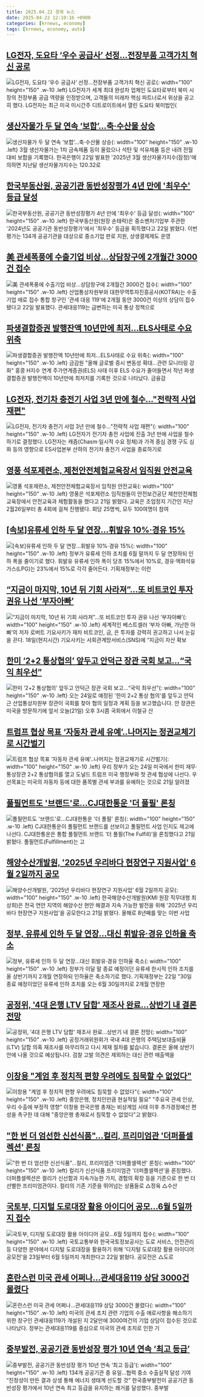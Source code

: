 ```yaml
---
title: 2025.04.22 경제 뉴스
date: 2025-04-22 12:10:16 +0900
categories: [krnews, economy]
tags: [krnews, economy, auto]
---
```

## [LG전자, 도요타 ‘우수 공급사’ 선정…전장부품 고객가치 혁신 공로](https://n.news.naver.com/mnews/article/009/0005480334)

![LG전자, 도요타 ‘우수 공급사’ 선정…전장부품 고객가치 혁신 공로](https://mimgnews.pstatic.net/image/origin/009/2025/04/22/5480334.jpg?type=nf220_150){: width="100" height="150" .w-10 .left}
LG전자가 세계 최대 완성차 업체인 도요타로부터 북미 시장의 전장부품 공급 역량을 인정받으며, 고객들의 미래차 핵심 파트너로서 위상을 공고히 했다. LG전자는 최근 미국 미시간주 디트로이트에서 열린 도요타 북미법인(

## [생산자물가 두 달 연속 ‘보합’…축·수산물 상승](https://n.news.naver.com/mnews/article/123/0002357498)

![생산자물가 두 달 연속 ‘보합’…축·수산물 상승](https://mimgnews.pstatic.net/image/origin/123/2025/04/22/2357498.jpg?type=nf220_150){: width="100" height="150" .w-10 .left}
3월 생산자물가는 1차 금속제품 등이 올랐으나 석탄 및 석유제품 등은 내려 전월대비 보합을 기록했다. 한국은행이 22일 발표한 '2025년 3월 생산자물가지수(잠정)'에 의하면 지난달 생산자물가지수는 120.32로

## [한국부동산원, 공공기관 동반성장평가 4년 만에 '최우수' 등급 달성](https://n.news.naver.com/mnews/article/421/0008206966)

![한국부동산원, 공공기관 동반성장평가 4년 만에 '최우수' 등급 달성](https://mimgnews.pstatic.net/image/origin/421/2025/04/22/8206966.jpg?type=nf220_150){: width="100" height="150" .w-10 .left}
한국부동산원(원장 손태락)은 중소벤처기업부 주관한 '2024년도 공공기관 동반성장평가'에서 '최우수' 등급을 획득했다고 22일 밝혔다. 이번 평가는 134개 공공기관을 대상으로 중소기업 판로 지원, 상생결제제도 운영

## [美 관세폭풍에 수출기업 비상…상담창구에 2개월간 3000건 접수](https://n.news.naver.com/mnews/article/421/0008207002)

![美 관세폭풍에 수출기업 비상…상담창구에 2개월간 3000건 접수](https://mimgnews.pstatic.net/image/origin/421/2025/04/22/8207002.jpg?type=nf220_150){: width="100" height="150" .w-10 .left}
산업통상자원부와 대한무역투자진흥공사(KOTRA)는 수출기업 애로 접수 통합 창구인 '관세 대응 119'에 2개월 동안 3000건 이상의 상담이 접수됐다고 22일 발표했다. 관세대응119는 급변하는 미국 통상 정책으로

## [파생결합증권 발행잔액 10년만에 최저…ELS사태로 수요 위축](https://n.news.naver.com/mnews/article/001/0015343389)

![파생결합증권 발행잔액 10년만에 최저…ELS사태로 수요 위축](https://mimgnews.pstatic.net/image/origin/001/2025/04/22/15343389.jpg?type=nf220_150){: width="100" height="150" .w-10 .left}
금감원 "올해 글로벌 증시 변동성 확대…관련 모니터링 강화" 홍콩 H지수 연계 주가연계증권(ELS) 사태 이후 ELS 수요가 줄어들면서 작년 파생결합증권 발행잔액이 10년만에 최저치를 기록한 것으로 나타났다. 금융감

## [LG전자, 전기차 충전기 사업 3년 만에 철수…"전략적 사업 재편"](https://n.news.naver.com/mnews/article/448/0000522440)

![LG전자, 전기차 충전기 사업 3년 만에 철수…"전략적 사업 재편"](https://mimgnews.pstatic.net/image/origin/448/2025/04/22/522440.jpg?type=nf220_150){: width="100" height="150" .w-10 .left}
LG전자가 전기차 충전 사업에 진출 3년 만에 사업을 철수하기로 결정했다. LG전자는 캐즘(Chasm·일시적 수요 정체)과 가격 중심 경쟁 구도 심화 등의 영향으로 ES사업본부 산하의 전기차 충전기 사업을 종료하기로

## [영풍 석포제련소, 제천안전체험교육장서 임직원 안전교육](https://n.news.naver.com/mnews/article/277/0005581527)

![영풍 석포제련소, 제천안전체험교육장서 임직원 안전교육](https://mimgnews.pstatic.net/image/origin/277/2025/04/22/5581527.jpg?type=nf220_150){: width="100" height="150" .w-10 .left}
영풍은 석포제련소 임직원들이 안전보건공단 제천안전체험교육장에서 안전교육과 체험활동을 했다고 21일 밝혔다. 교육은 조업정지 기간인 지난 2월26일부터 총 4회에 걸쳐 진행됐다. 회당 25명씩, 모두 100여명이 참여

## [[속보]유류세 인하 두 달 연장…휘발유 10%·경유 15%](https://n.news.naver.com/mnews/article/081/0003535434)

![[속보]유류세 인하 두 달 연장…휘발유 10%·경유 15%](https://mimgnews.pstatic.net/image/origin/081/2025/04/22/3535434.jpg?type=nf220_150){: width="100" height="150" .w-10 .left}
정부가 유류세 인하 조치를 6월 말까지 두 달 연장하되 인하 폭을 줄이기로 했다. 휘발유 유류세 인하 폭이 당초 15%에서 10%로, 경유·액화석유가스(LPG)는 23%에서 15%로 각각 줄어든다. 기획재정부는 이런

## [“지금이 마지막, 10년 뒤 기회 사라져”…또 비트코인 투자 권유 나선 ‘부자아빠’](https://n.news.naver.com/mnews/article/009/0005480270)

![“지금이 마지막, 10년 뒤 기회 사라져”…또 비트코인 투자 권유 나선 ‘부자아빠’](https://mimgnews.pstatic.net/image/origin/009/2025/04/22/5480270.jpg?type=nf220_150){: width="100" height="150" .w-10 .left}
세계적인 베스트셀러 ‘부자 아빠, 가난한 아빠’의 저자 로버트 기요사키가 재차 비트코인, 금, 은 투자를 강력히 권고하고 나서 눈길을 끈다. 18일(현지시간) 기요사키는 사회관계망서비스(SNS)에 “지금이 자산 확보

## [한미 ‘2+2 통상협의’ 앞두고 안덕근 장관 국회 보고…“국익 최우선”](https://n.news.naver.com/mnews/article/056/0011935968)

![한미 ‘2+2 통상협의’ 앞두고 안덕근 장관 국회 보고…“국익 최우선”](https://mimgnews.pstatic.net/image/origin/056/2025/04/21/11935968.jpg?type=nf220_150){: width="100" height="150" .w-10 .left}
오는 24일로 예정된 '한미 2+2 통상 협의'를 앞두고 안덕근 산업통상자원부 장관이 국회를 찾아 협의 일정과 계획 등을 보고했습니다. 안 장관은 미국을 방문하기에 앞서 오늘(21일) 오후 3시쯤 국회에서 이철규 산

## [트럼프 협상 목표 ‘자동차 관세 유예’..나머지는 정권교체기로 시간벌기](https://n.news.naver.com/mnews/article/014/0005339189)

![트럼프 협상 목표 ‘자동차 관세 유예’..나머지는 정권교체기로 시간벌기](https://mimgnews.pstatic.net/image/origin/014/2025/04/21/5339189.jpg?type=nf220_150){: width="100" height="150" .w-10 .left}
우리 정부가 오는 24일 미국에서 한미 재무·통상장관 2+2 통상협의를 열고 도널드 트럼프 미국 행정부와 첫 관세 협상에 나선다. 우선목표는 미국의 자동차 등에 대한 품목별 관세 부과를 유예하는 것으로 21일 알려졌

## [풀필먼트도 '브랜드'로…CJ대한통운 '더 풀필' 론칭](https://n.news.naver.com/mnews/article/648/0000035478)

![풀필먼트도 '브랜드'로…CJ대한통운 '더 풀필' 론칭](https://mimgnews.pstatic.net/image/origin/648/2025/04/21/35478.jpg?type=nf220_150){: width="100" height="150" .w-10 .left}
CJ대한통운이 풀필먼트 브랜드를 선보이고 풀필먼트 사업 인지도 제고에 나선다. CJ대한통운은 통합 풀필먼트 브랜드 ‘더 풀필(The Fulfill)’을 론칭했다고 21일 밝혔다. 풀필먼트(Fulfillment)는 고

## [해양수산개발원, '2025년 우리바다 현장연구 지원사업' 6월 2일까지 공모](https://n.news.naver.com/mnews/article/421/0008205708)

![해양수산개발원, '2025년 우리바다 현장연구 지원사업' 6월 2일까지 공모](https://mimgnews.pstatic.net/image/origin/421/2025/04/21/8205708.jpg?type=nf220_150){: width="100" height="150" .w-10 .left}
한국해양수산개발원(KMI 원장 직무대행 최상희)은 전국 연안 지역의 해양수산 현안 해결과 지속 가능한 발전을 위해 '2025년 우리바다 현장연구 지원사업'을 공모한다고 21일 밝혔다. 올해로 8년째를 맞는 이번 사업

## [정부, 유류세 인하 두 달 연장…대신 휘발유·경유 인하율 축소](https://n.news.naver.com/mnews/article/088/0000943378)

![정부, 유류세 인하 두 달 연장…대신 휘발유·경유 인하율 축소](https://mimgnews.pstatic.net/image/origin/088/2025/04/22/943378.jpg?type=nf220_150){: width="100" height="150" .w-10 .left}
정부가 이달 말 종료 예정이던 유류세 한시적 인하 조치를 올 상반기까지 2개월 연장하되 인하율은 축소하기로 했다. 기획재정부는 22일 "30일 종료 예정이었던 유류세 인하 조치를 오는 6월 30일까지로 2개월 연장한

## [공정위, '4대 은행 LTV 담합' 재조사 완료…상반기 내 결론 전망](https://n.news.naver.com/mnews/article/422/0000733342)

![공정위, '4대 은행 LTV 담합' 재조사 완료…상반기 내 결론 전망](https://mimgnews.pstatic.net/image/origin/422/2025/04/22/733342.jpg?type=nf220_150){: width="100" height="150" .w-10 .left}
공정거래위원회가 국내 4대 은행의 주택담보대출비율(LTV) 담합 의혹 재조사를 마무리하고 다시 제재 절차를 밟습니다. 결론은 올해 상반기 안에 나올 것으로 예상됩니다. 검찰 고발 의견은 제외하는 대신 관련 매출액을

## [이창용 "계엄 후 정치적 편향 우려에도 침묵할 수 없었다"](https://n.news.naver.com/mnews/article/001/0015343589)

![이창용 "계엄 후 정치적 편향 우려에도 침묵할 수 없었다"](https://mimgnews.pstatic.net/image/origin/001/2025/04/22/15343589.jpg?type=nf220_150){: width="100" height="150" .w-10 .left}
중앙은행, 정치인만큼 현실적일 필요" "주요국 관세 인상, 우리 수출에 부정적 영향" 이창용 한국은행 총재는 비상계엄 사태 이후 추가경정예산 편성을 촉구한 데 대해 "중앙은행 총재로서 침묵할 수 없었다"고 밝혔다.

## ["한 번 더 엄선한 신선식품"…컬리, 프리미엄관 '더퍼플셀렉션' 론칭](https://n.news.naver.com/mnews/article/008/0005183891)

!["한 번 더 엄선한 신선식품"…컬리, 프리미엄관 '더퍼플셀렉션' 론칭](https://mimgnews.pstatic.net/image/origin/008/2025/04/22/5183891.jpg?type=nf220_150){: width="100" height="150" .w-10 .left}
컬리가 신선식품 프리미엄관 '더퍼플셀렉션'을 론칭했다. 더퍼플셀렉션은 컬리가 신선함과 지속가능한 가치, 경험의 확장 등을 기준으로 한 번 더 선별한 프리미엄관이다. 컬리의 기존 기준을 뛰어넘는 상품들로 △정육 △수산

## [국토부, 디지털 도로대장 활용 아이디어 공모…6월 5일까지 접수](https://n.news.naver.com/mnews/article/421/0008207000)

![국토부, 디지털 도로대장 활용 아이디어 공모…6월 5일까지 접수](https://mimgnews.pstatic.net/image/origin/421/2025/04/22/8207000.jpg?type=nf220_150){: width="100" height="150" .w-10 .left}
국토교통부와 한국국토정보공사는 도로 서비스, 안전관리 등 다양한 분야에서 디지털 도로대장을 활용하기 위해 '디지털 도로대장 활용 아이디어 공모전'을 23일부터 6월 5일까지 개최한다고 22일 밝혔다. 공모전은 △도로

## [혼란스런 미국 관세 어쩌나…관세대응119 상담 3000건 몰렸다](https://n.news.naver.com/mnews/article/008/0005183976)

![혼란스런 미국 관세 어쩌나…관세대응119 상담 3000건 몰렸다](https://mimgnews.pstatic.net/image/origin/008/2025/04/22/5183976.jpg?type=nf220_150){: width="100" height="150" .w-10 .left}
미국의 관세 조치 관련 기업의 수출 애로사항을 해소하기 위한 창구인 관세대응119가 개설된 지 2달만에 3000여건의 기업 상담이 접수된 것으로 나타났다. 정부는 관세대응119를 중심으로 미국의 관세 조치로 인한 기

## [중부발전, 공공기관 동반성장 평가 10년 연속 ‘최고 등급’](https://n.news.naver.com/mnews/article/629/0000383783)

![중부발전, 공공기관 동반성장 평가 10년 연속 ‘최고 등급’](https://mimgnews.pstatic.net/image/origin/629/2025/04/21/383783.jpg?type=nf220_150){: width="100" height="150" .w-10 .left}
134개 공공기관 중 유일…협력 중소 수출실적 달성 기여 “진정성이 만든 결과 상생 통해 에너지 생태계 선도할 것” 한국중부발전이 공공기관 동반성장 평가에서 10년 연속 최고 등급을 유지하는 쾌거를 달성했다. 중부발

